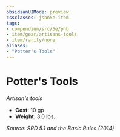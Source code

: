 ```yaml
---
obsidianUIMode: preview
cssclasses: json5e-item
tags:
- compendium/src/5e/phb
- item/gear/artisans-tools
- item/rarity/none
aliases: 
- "Potter's Tools"
---
```

# Potter's Tools
*Artisan's tools*  

- **Cost**: 10 gp
- **Weight**: 3.0 lbs.

*Source: SRD 5.1 and the Basic Rules (2014)*